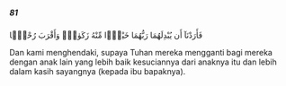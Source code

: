 ##### 81

<span class="ayah">فَأَرَدْنَآ أَن يُبْدِلَهُمَا رَبُّهُمَا خَيْرًۭا مِّنْهُ زَكَوٰةًۭ وَأَقْرَبَ رُحْمًۭا</span>

<span class="ayah_translation">Dan kami menghendaki, supaya Tuhan mereka mengganti bagi mereka dengan anak lain yang lebih baik kesuciannya dari anaknya itu dan lebih dalam kasih sayangnya (kepada ibu bapaknya).</span>
